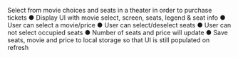 Select from movie choices and seats in a theater in order to purchase tickets
● Display UI with movie select, screen, seats, legend & seat info
● User can select a movie/price
● User can select/deselect seats
● User can not select occupied seats
● Number of seats and price will update
● Save seats, movie and price to local storage so that UI is still populated on refresh
